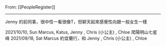 From: [[PeopleRegister]]

---

Jenny 的前同事，很中性一看很像T，但聊天起來感覺性向跟一般女生一樣

2021/10/10, Sun Marcus, Katus, Jenny , Chris (小公主) , Chloe 爬陽明山七星峰
2021/09/18, Sat Marcus 約宜蘭行，和 Jenny , Chris (小公主) , Chloe